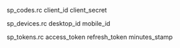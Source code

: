 sp_codes.rc
client_id
client_secret

sp_devices.rc
desktop_id
mobile_id

sp_tokens.rc
access_token
refresh_token
minutes_stamp